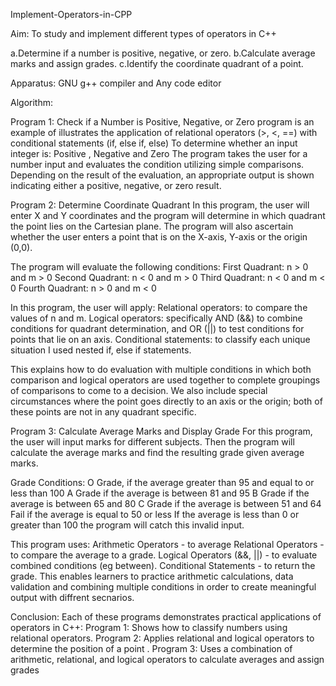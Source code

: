 Implement-Operators-in-CPP


Aim: To study and implement different types of operators in C++

a.Determine if a number is positive, negative, or zero. b.Calculate average marks and assign grades. c.Identify the coordinate quadrant of a point.

Apparatus: GNU g++ compiler and Any code editor

Algorithm:

Program 1: Check if a Number is Positive, Negative, or Zero program is an example of illustrates the application of relational operators (>, <, ==) with conditional statements (if, else if, else) To determine whether an input integer is: Positive , Negative and Zero The program takes the user for a number input and evaluates the condition utilizing simple comparisons. Depending on the result of the evaluation, an appropriate output is shown indicating either a positive, negative, or zero result.

Program 2: Determine Coordinate Quadrant In this program, the user will enter X and Y coordinates and the program will determine in which quadrant the point lies on the Cartesian plane. The program will also ascertain whether the user enters a point that is on the X-axis, Y-axis or the origin (0,0).

The program will evaluate the following conditions: First Quadrant: n > 0 and m > 0 Second Quadrant: n < 0 and m > 0 Third Quadrant: n < 0 and m < 0 Fourth Quadrant: n > 0 and m < 0

In this program, the user will apply: Relational operators: to compare the values of n and m. Logical operators: specifically AND (&&) to combine conditions for quadrant determination, and OR (||) to test conditions for points that lie on an axis. Conditional statements: to classify each unique situation I used nested if, else if statements.

This explains how to do evaluation with multiple conditions in which both comparison and logical operators are used together to complete groupings of comparisons to come to a decision. We also include special circumstances where the point goes directly to an axis or the origin; both of these points are not in any quadrant specific.

Program 3: Calculate Average Marks and Display Grade For this program, the user will input marks for different subjects. Then the program will calculate the average marks and find the resulting grade given average marks.

Grade Conditions: O Grade, if the average greater than 95 and equal to or less than 100 A Grade if the average is between 81 and 95 B Grade if the average is between 65 and 80 C Grade if the average is between 51 and 64 Fail if the average is equal to 50 or less If the average is less than 0 or greater than 100 the program will catch this invalid input.

This program uses: Arithmetic Operators - to average Relational Operators - to compare the average to a grade. Logical Operators (&&, ||) - to evaluate combined conditions (eg between). Conditional Statements - to return the grade. This enables learners to practice arithmetic calculations, data validation and combining multiple conditions in order to create meaningful output with diffrent secnarios.

Conclusion: Each of these programs demonstrates practical applications of operators in C++: Program 1: Shows how to classify numbers using relational operators. Program 2: Applies relational and logical operators to determine the position of a point . Program 3: Uses a combination of arithmetic, relational, and logical operators to calculate averages and assign grades

